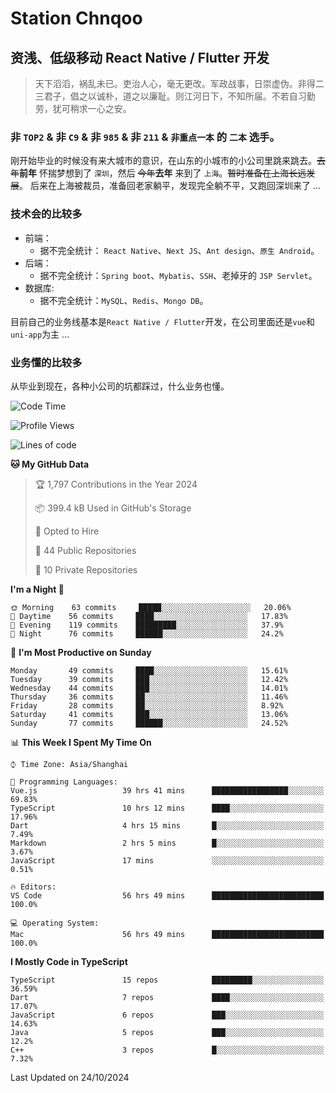 # Station Chnqoo

## 资浅、低级移动 React Native / Flutter 开发

> 天下滔滔，祸乱未已。吏治人心，毫无更改。军政战事，日崇虚伪。非得二三君子，倡之以诚朴，道之以廉耻。则江河日下，不知所届。不若自习勤劳，犹可稍求一心之安。

### 非 `TOP2` & 非 `C9` & 非 `985` & 非 `211` & `非重点一本` 的 `二本` 选手。

刚开始毕业的时候没有来大城市的意识，在山东的小城市的小公司里跳来跳去。~~去年~~**前年** 怀揣梦想到了 `深圳`，然后 ~~今年~~**去年** 来到了 `上海`。~~暂时准备在上海长远发展~~。
后来在上海被裁员，准备回老家躺平，发现完全躺不平，又跑回深圳来了 ...

### 技术会的比较多

- 前端：
  - 据不完全统计： `React Native`、`Next JS`、`Ant design`、`原生 Android`。
- 后端：
  - 据不完全统计：`Spring boot`、`Mybatis`、`SSH`、老掉牙的 `JSP Servlet`。
- 数据库:
  - 据不完全统计：`MySQL`、`Redis`、`Mongo DB`。

目前自己的业务线基本是`React Native / Flutter`开发，在公司里面还是`vue`和`uni-app`为主 ...

### 业务懂的比较多

从毕业到现在，各种小公司的坑都踩过，什么业务也懂。

<!--START_SECTION:waka-->
![Code Time](http://img.shields.io/badge/Code%20Time-6%2C313%20hrs%2021%20mins-blue)

![Profile Views](http://img.shields.io/badge/Profile%20Views-0-blue)

![Lines of code](https://img.shields.io/badge/From%20Hello%20World%20I%27ve%20Written-363%20Thousand%20lines%20of%20code-blue)

**🐱 My GitHub Data** 

> 🏆 1,797 Contributions in the Year 2024
 > 
> 📦 399.4 kB Used in GitHub's Storage 
 > 
> 💼 Opted to Hire
 > 
> 📜 44 Public Repositories 
 > 
> 🔑 10 Private Repositories  
 > 
**I'm a Night 🦉** 

```text
🌞 Morning    63 commits     █████░░░░░░░░░░░░░░░░░░░░   20.06% 
🌆 Daytime    56 commits     ████░░░░░░░░░░░░░░░░░░░░░   17.83% 
🌃 Evening    119 commits    █████████░░░░░░░░░░░░░░░░   37.9% 
🌙 Night      76 commits     ██████░░░░░░░░░░░░░░░░░░░   24.2%

```
📅 **I'm Most Productive on Sunday** 

```text
Monday       49 commits     ████░░░░░░░░░░░░░░░░░░░░░   15.61% 
Tuesday      39 commits     ███░░░░░░░░░░░░░░░░░░░░░░   12.42% 
Wednesday    44 commits     ███░░░░░░░░░░░░░░░░░░░░░░   14.01% 
Thursday     36 commits     ██░░░░░░░░░░░░░░░░░░░░░░░   11.46% 
Friday       28 commits     ██░░░░░░░░░░░░░░░░░░░░░░░   8.92% 
Saturday     41 commits     ███░░░░░░░░░░░░░░░░░░░░░░   13.06% 
Sunday       77 commits     ██████░░░░░░░░░░░░░░░░░░░   24.52%

```


📊 **This Week I Spent My Time On** 

```text
⌚︎ Time Zone: Asia/Shanghai

💬 Programming Languages: 
Vue.js                   39 hrs 41 mins      █████████████████░░░░░░░░   69.83% 
TypeScript               10 hrs 12 mins      ████░░░░░░░░░░░░░░░░░░░░░   17.96% 
Dart                     4 hrs 15 mins       █░░░░░░░░░░░░░░░░░░░░░░░░   7.49% 
Markdown                 2 hrs 5 mins        █░░░░░░░░░░░░░░░░░░░░░░░░   3.67% 
JavaScript               17 mins             ░░░░░░░░░░░░░░░░░░░░░░░░░   0.51%

🔥 Editors: 
VS Code                  56 hrs 49 mins      █████████████████████████   100.0%

💻 Operating System: 
Mac                      56 hrs 49 mins      █████████████████████████   100.0%

```

**I Mostly Code in TypeScript** 

```text
TypeScript               15 repos            █████████░░░░░░░░░░░░░░░░   36.59% 
Dart                     7 repos             ████░░░░░░░░░░░░░░░░░░░░░   17.07% 
JavaScript               6 repos             ███░░░░░░░░░░░░░░░░░░░░░░   14.63% 
Java                     5 repos             ███░░░░░░░░░░░░░░░░░░░░░░   12.2% 
C++                      3 repos             █░░░░░░░░░░░░░░░░░░░░░░░░   7.32%

```



 Last Updated on 24/10/2024
<!--END_SECTION:waka-->

<!---
ChenqiaoStation/ChenqiaoStation is a ✨ special ✨ repository because its `README.md` (this file) appears on your GitHub profile.
You can click the Preview link to take a look at your changes.
--->
